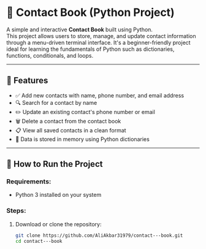# 📒 Contact Book (Python Project)

A simple and interactive **Contact Book** built using Python.  
This project allows users to store, manage, and update contact information through a menu-driven terminal interface. It's a beginner-friendly project ideal for learning the fundamentals of Python such as dictionaries, functions, conditionals, and loops.

---

## 🔧 Features

- ✅ Add new contacts with name, phone number, and email address
- 🔍 Search for a contact by name
- ✏️ Update an existing contact's phone number or email
- 🗑️ Delete a contact from the contact book
- 📋 View all saved contacts in a clean format
- 📂 Data is stored in memory using Python dictionaries

---

## 🚀 How to Run the Project

### Requirements:
- Python 3 installed on your system

### Steps:
1. Download or clone the repository:
   ```bash
   git clone https://github.com/AliAkbar31979/contact---book.git
   cd contact---book



